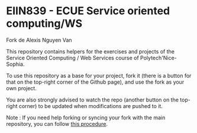 # EIIN839 - ECUE Service oriented computing/WS

Fork de Alexis Nguyen Van

This repository contains helpers for the exercises and projects of the Service Oriented Computing / Web Services course of Polytech'Nice-Sophia.

To use this repository as a base for your project, fork it (there is a button for that on the top-right corner of the Github page), and use the fork as your own project.

You are also strongly advised to watch the repo (another button on the top-right corner) to be updated when modifications are pushed to it.

Note : If you need help forking or syncing your fork with the main repository, you can follow [this procedure](https://docs.github.com/en/github/getting-started-with-github/fork-a-repo).
